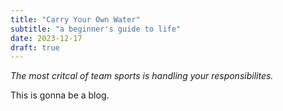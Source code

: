 ```yaml
---
title: "Carry Your Own Water"
subtitle: "a beginner's guide to life"
date: 2023-12-17
draft: true
---
```



_The most critcal of team sports is handling your responsibilites._

This is gonna be a blog.
<!--stackedit_data:
eyJoaXN0b3J5IjpbLTUzODQwODU1MSwzODEwMTM4M119
-->